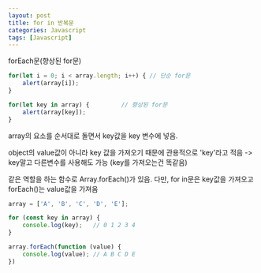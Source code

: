 ```yaml
---
layout: post
title: for in 반복문
categories: Javascript
tags: [Javascript]
---
```


forEach문(향상된 for문)

```javascript
for(let i = 0; i < array.length; i++) {	// 단순 for문
    alert(array[i]);
}

for(let key in array) {			// 향상된 for문
    alert(array[key]);
}
```

array의 요소를 순서대로 돌면서 key값을 key 변수에 넣음.

object의 value값이 아니라 key 값을 가져오기 때문에 관용적으로 'key'라고 적음 -> key말고 다른변수를 사용해도 가능 (key를 가져오는건 똑같음)

같은 역할을 하는 함수로 Array.forEach()가 있음. 다만, for in문은 key값을 가져오고 forEach()는 value값을 가져옴

```javascript
array = ['A', 'B', 'C', 'D', 'E'];

for (const key in array) {
    console.log(key);	// 0 1 2 3 4
}

array.forEach(function (value) {
    console.log(value);	// A B C D E
})
```
